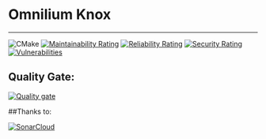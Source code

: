 # Omnilium Knox

-----

![CMake](https://github.com/omnilium/OmniliumKnox/workflows/CMake/badge.svg?branch=main)
[![Maintainability Rating](https://sonarcloud.io/api/project_badges/measure?project=omnilium_OmniliumKnox&metric=sqale_rating)](https://sonarcloud.io/dashboard?id=omnilium_OmniliumKnox)
[![Reliability Rating](https://sonarcloud.io/api/project_badges/measure?project=omnilium_OmniliumKnox&metric=reliability_rating)](https://sonarcloud.io/dashboard?id=omnilium_OmniliumKnox)
[![Security Rating](https://sonarcloud.io/api/project_badges/measure?project=omnilium_OmniliumKnox&metric=security_rating)](https://sonarcloud.io/dashboard?id=omnilium_OmniliumKnox)
[![Vulnerabilities](https://sonarcloud.io/api/project_badges/measure?project=omnilium_OmniliumKnox&metric=vulnerabilities)](https://sonarcloud.io/dashboard?id=omnilium_OmniliumKnox)

## Quality Gate:
[![Quality gate](https://sonarcloud.io/api/project_badges/quality_gate?project=omnilium_OmniliumKnox)](https://sonarcloud.io/dashboard?id=omnilium_OmniliumKnox)

##Thanks to:

[![SonarCloud](https://sonarcloud.io/images/project_badges/sonarcloud-black.svg)](https://sonarcloud.io/dashboard?id=omnilium_OmniliumKnox)
